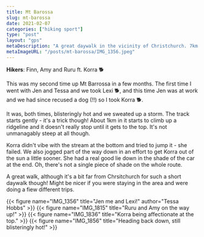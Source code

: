 ```yaml
---
title: Mt Barossa
slug: mt-barossa
date: 2021-02-07
categories: ["hiking sport"]
type: "post"
layout: "gps"
metaDescription: "A great daywalk in the vicinity of Christchurch. 7km round trip and < 3hrs."
metaImageURL: "/posts/mt-barossa/IMG_1356.jpeg"
---
```


__Hikers__: Finn, Amy and Ruru ft. Korra 🐕

This was my second time up Mt Barrossa in a few months. The first time I went with Jen and Tessa and we took Lexi 🐕, and this time Jen was at work and we had since recused a dog (!!) so I took Korra 🐕.

It was, both times, blisteringly hot and we sweated up a storm. The track starts gently - it's a trick though! About 1km in it starts to climb up a ridgeline and it doesn't really stop until it gets to the top. It's not unmanagably steep at all though.

Korra didn't vibe with the stream at the bottom and tried to jump it - she failed. We also jogged part of the way down in an effort to get Korra out of the sun a little sooner. She had a real good lie down in the shade of the car at the end. Oh, there's not a single piece of shade on the whole route.

A great walk, although it's a bit far from Chrsitchurch for such a short daywalk though! Might be nicer if you were staying in the area and were doing a fiew different trips.

{{< figure name="IMG_1356" title="Jen me and Lexi!" author="Tessa Hobbs" >}}
{{< figure name="IMG_1815" title="Ruru and Amy on the way up!" >}}
{{< figure name="IMG_1836" title="Korra being affectionate at the top." >}}
{{< figure name="IMG_1856" title="Heading back down, still blisteringly hot!" >}}
